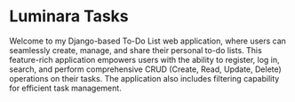 
# Luminara Tasks

Welcome to my Django-based To-Do List web application, where users can seamlessly create, manage, and share their personal to-do lists. This feature-rich application empowers users with the ability to register, log in, search, and perform comprehensive CRUD (Create, Read, Update, Delete) operations on their tasks. The application also includes filtering capability for efficient task management.
